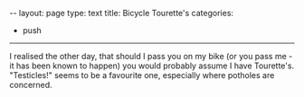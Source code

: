--
layout: page
type: text
title: Bicycle Tourette's
categories: 
- push
---
I realised the other day, that should I pass you on my bike (or you pass me - it has been known to happen) you would probably assume I have Tourette's. "Testicles!" seems to be a favourite one, especially where potholes are concerned.
